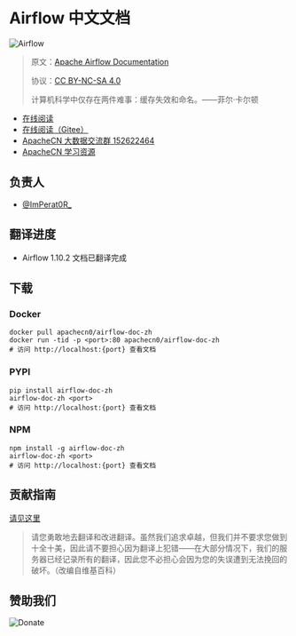 # Airflow 中文文档

![Airflow](img/logo.png)

> 原文：[Apache Airflow Documentation](https://airflow.readthedocs.io/en/stable/)
>
> 协议：[CC BY-NC-SA 4.0](http://creativecommons.org/licenses/by-nc-sa/4.0/)
>
> 计算机科学中仅存在两件难事：缓存失效和命名。——菲尔·卡尔顿

* [在线阅读](https://airflow.apachecn.org)
* [在线阅读（Gitee）](https://apachecn.gitee.io/airflow-doc-zh/)
* [ApacheCN 大数据交流群 152622464](http://shang.qq.com/wpa/qunwpa?idkey=30e5f1123a79867570f665aa3a483ca404b1c3f77737bc01ec520ed5f078ddef)
* [ApacheCN 学习资源](http://www.apachecn.org/)

## 负责人

* [@ImPerat0R\_](https://github.com/tssujt)

## 翻译进度

* Airflow 1.10.2 文档已翻译完成

## 下载

### Docker

```
docker pull apachecn0/airflow-doc-zh
docker run -tid -p <port>:80 apachecn0/airflow-doc-zh
# 访问 http://localhost:{port} 查看文档
```

### PYPI

```
pip install airflow-doc-zh
airflow-doc-zh <port>
# 访问 http://localhost:{port} 查看文档
```

### NPM

```
npm install -g airflow-doc-zh
airflow-doc-zh <port>
# 访问 http://localhost:{port} 查看文档
```

## 贡献指南

[请见这里](CONTRIBUTING.md)

> 请您勇敢地去翻译和改进翻译。虽然我们追求卓越，但我们并不要求您做到十全十美，因此请不要担心因为翻译上犯错——在大部分情况下，我们的服务器已经记录所有的翻译，因此您不必担心会因为您的失误遭到无法挽回的破坏。（改编自维基百科）

## 赞助我们

![Donate](http://data.apachecn.org/img/about/donate.jpg)
